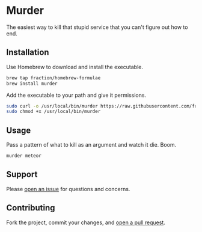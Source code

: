 Murder
====

The easiest way to kill that stupid service that you can't figure out how to end.

## Installation

Use Homebrew to download and install the executable.

```sh
brew tap fraction/homebrew-formulae
brew install murder
```

Add the executable to your path and give it permissions.

```sh
sudo curl -o /usr/local/bin/murder https://raw.githubusercontent.com/fraction/murder/master/murder
sudo chmod +x /usr/local/bin/murder
```

## Usage

Pass a pattern of what to kill as an argument and watch it die. Boom.

```sh
murder meteor
```

## Support

Please [open an issue](https://github.com/fraction/murder/issues/new) for questions and concerns.

## Contributing

Fork the project, commit your changes, and [open a pull request](https://github.com/fraction/murder/compare/).
